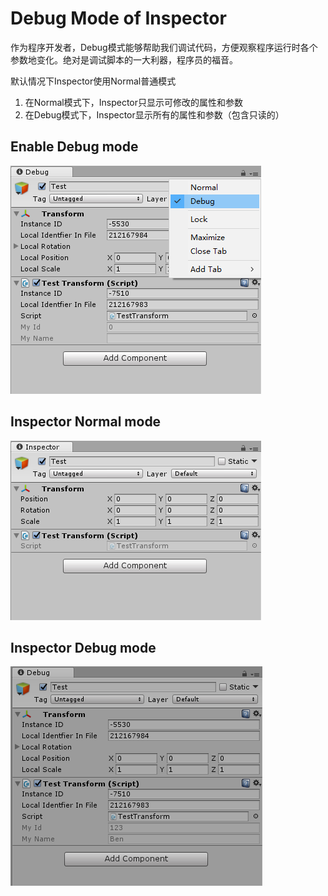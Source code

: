 # Debug Mode of Inspector

作为程序开发者，Debug模式能够帮助我们调试代码，方便观察程序运行时各个参数地变化。绝对是调试脚本的一大利器，程序员的福音。  

默认情况下Inspector使用Normal普通模式  
1. 在Normal模式下，Inspector只显示可修改的属性和参数
2. 在Debug模式下，Inspector显示所有的属性和参数（包含只读的）

## Enable Debug mode

![Enable Debug mode](https://github.com/mpsoft2005/MyNotes/blob/master/Unity/Images/Enable-Inspector-Debug-Mode.png?raw=true)

## Inspector Normal mode

![Normal mode](https://github.com/mpsoft2005/MyNotes/blob/master/Unity/Images/Inspector-Normal.png?raw=true)

## Inspector Debug mode

![Debug mode](https://github.com/mpsoft2005/MyNotes/blob/master/Unity/Images/Inspector-Debug.png?raw=true)
